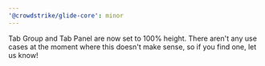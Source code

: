 ```yaml
---
'@crowdstrike/glide-core': minor
---
```


Tab Group and Tab Panel are now set to 100% height. There aren't any use cases at the moment where this doesn't make sense, so if you find one, let us know!
